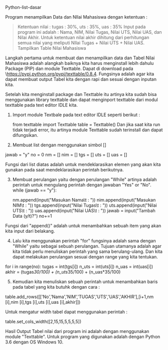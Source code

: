 Python-list-dasar

Program menampilkan Data dan NIlai Mahasiswa dengan ketentuan :

> Ketentuan nilai : tugas : 30%, uts : 35%, uas : 35%
> Input pada program ini adalah : Nama, NIM, Nilai Tugas, Nilai UTS, Nilai UAS, dan Nilai Akhir.
> Untuk ketentuan nilai akhir dihitung dari perhitungan semua nilai yang meliputi NIlai Tugas + Nilai UTS + Nilai UAS.
> Tampilkan Table Nilai Mahasiswa

Langkah pertama untuk membuat dan menampilkan data dan Tabel Nilai Mahasiswa adalah alangkah baiknya kita harus menginstall lebih dahulu  Package (PIP) dan module Texttable. Dapat di download pada \\https://pypi.python.org/pypi/texttable/0.8.4.
Fungsinya adalah agar kita dapat membuat output Tabel kita dengan rapi dan sesuai dengan inputan kita.

Setelah kita menginstall package dan Texttable itu artinya kita sudah bisa menggunakan library texttable dan dapat menginport texttable dari modul texttable pada text editor IDLE kita.
1. Import module Textbale pada text editor IDLE seperti berikut :

    from texttable import Texttable
    table = Texttable()
Dan jika saat kita run tidak terjadi error, itu artinya module Texttable sudah terinstall dan dapat difungsikan.

2. Membuat list dengan menggunakan simbol []

  jawab = "y"
   no = 0
  nm = []
  nim = []
  tgs = []
  uts = []
  uas = []

  Fungsi dari list diatas adalah untuk mendeklarasikan elemen yang akan kita gunakan pada saat mendeklarasikan perintah berikutnya.

3. Membuat perulangan yaitu dengan perulangan "While" artinya adalah perintah untuk mengulang perintah dengan jawaban "Yes" or "No".
    while (jawab == "y"):
    
      nm.append(input("Masukan Nama\t : "))
      nim.append(input("Masukan NIM\t : "))
      tgs.append(input("Nilai Tugas\t : "))
      uts.append(input("Nilai UTS\t : "))
      uas.append(input("Nilai UAS\t : "))
      jawab = input("Tambah Data (y/t)?")
      no+=1
      
Fungsi dari "append()" adalah untuk menambahkan sebuah item yang akan kita input dari belakang.

4. Lalu kita menggunakan perintah "for" fungsinya adalah sama dengan "While" yaitu sebagai sebuah perulangan. Tujuan utamanya adalah agar kita tidak perlu menuliskan perintah yang sama berulang-ulang. Dan kita dapat melakukan perulangan sesuai dengan range yang kita tentukan.

for i in range(no):
    tugas = int(tgs[i])
    n_uts = int(uts[i])
    n_uas = int(uas[i])
    akhir = (tugas*30/100) + (n_uts*35/100) + (n_uas*35/100)
    
5. Kemudian kita menuliskan sebuah perintah untuk menambahkan baris pada tabel yang kita butuhk dengan cara :

  table.add_rows([['No','Nama','NIM','TUGAS','UTS','UAS','AKHIR'],[i+1,nm [i],nim [i],tgs [i],uts [i],uas [i],akhir]])

  Untuk mengatur width tabel dapat menggunakan perintah :

  table.set_cols_width([2,15,15,5,5,5,5])

Hasil Output Tabel nilai dari program ini adalah dengan menggunakan module "Texttable". Untuk program yang digunakan adalah dengan Python 3.6 dengan OS Windows 10.
